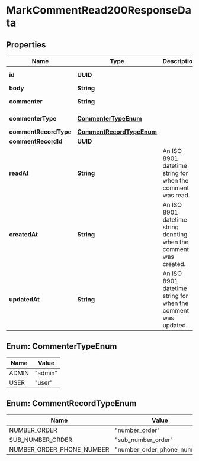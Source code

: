 

# MarkCommentRead200ResponseData


## Properties

| Name | Type | Description | Notes |
|------------ | ------------- | ------------- | -------------|
|**id** | **UUID** |  |  [optional] [readonly] |
|**body** | **String** |  |  [optional] |
|**commenter** | **String** |  |  [optional] [readonly] |
|**commenterType** | [**CommenterTypeEnum**](#CommenterTypeEnum) |  |  [optional] [readonly] |
|**commentRecordType** | [**CommentRecordTypeEnum**](#CommentRecordTypeEnum) |  |  [optional] |
|**commentRecordId** | **UUID** |  |  [optional] |
|**readAt** | **String** | An ISO 8901 datetime string for when the comment was read. |  [optional] [readonly] |
|**createdAt** | **String** | An ISO 8901 datetime string denoting when the comment was created. |  [optional] [readonly] |
|**updatedAt** | **String** | An ISO 8901 datetime string for when the comment was updated. |  [optional] [readonly] |



## Enum: CommenterTypeEnum

| Name | Value |
|---- | -----|
| ADMIN | &quot;admin&quot; |
| USER | &quot;user&quot; |



## Enum: CommentRecordTypeEnum

| Name | Value |
|---- | -----|
| NUMBER_ORDER | &quot;number_order&quot; |
| SUB_NUMBER_ORDER | &quot;sub_number_order&quot; |
| NUMBER_ORDER_PHONE_NUMBER | &quot;number_order_phone_number&quot; |



